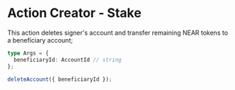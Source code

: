 # Action Creator - Stake
This action deletes signer's account and transfer remaining NEAR tokens to
a beneficiary account;

```ts
type Args = {
  beneficiaryId: AccountId // string
};

deleteAccount({ beneficiaryId });
```
